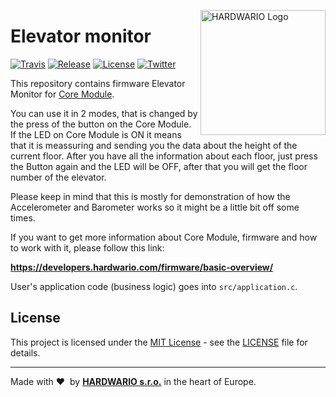 <a href="https://www.hardwario.com/"><img src="https://www.hardwario.com/ci/assets/hw-logo.svg" width="200" alt="HARDWARIO Logo" align="right"></a>

# Elevator monitor

[![Travis](https://www.travis-ci.com/hardwario/twr-radio-elevator-monitor.svg?branch=master)](https://www.travis-ci.com/hardwario/twr-radio-elevator-monitor)
[![Release](https://img.shields.io/github/release/bigclownprojects/bcf-radio-elevator-monitor.svg)](https://github.com/bigclownprojects/bcf-radio-elevator-monitor/releases)
[![License](https://img.shields.io/github/license/bigclownprojects/bcf-radio-elevator-monitor.svg)](https://github.com/bigclownprojects/bcf-radio-elevator-monitor/blob/master/LICENSE)
[![Twitter](https://img.shields.io/twitter/follow/hardwario_en.svg?style=social&label=Follow)](https://twitter.com/hardwario_en)

This repository contains firmware Elevator Monitor for [Core Module](https://shop.hardwario.com/core-module).

You can use it in 2 modes, that is changed by the press of the button on the Core Module. If the LED on Core Module is ON it means that it is meassuring and sending you
the data about the height of the current floor. After you have all the information about each floor, just press the Button again and the LED will be OFF, after that you will get the floor number of the elevator.

Please keep in mind that this is mostly for demonstration of how the Accelerometer and Barometer works so it might be a little bit off some times.

If you want to get more information about Core Module, firmware and how to work with it, please follow this link:

**https://developers.hardwario.com/firmware/basic-overview/**

User's application code (business logic) goes into `src/application.c`.

## License

This project is licensed under the [MIT License](https://opensource.org/licenses/MIT/) - see the [LICENSE](LICENSE) file for details.

---

Made with &#x2764;&nbsp; by [**HARDWARIO s.r.o.**](https://www.hardwario.com/) in the heart of Europe.
